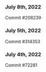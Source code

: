 ### July 8th, 2022

Commit #208239

### July 5th, 2022

Commit #314353


### July 4th, 2022

Commit #72281

